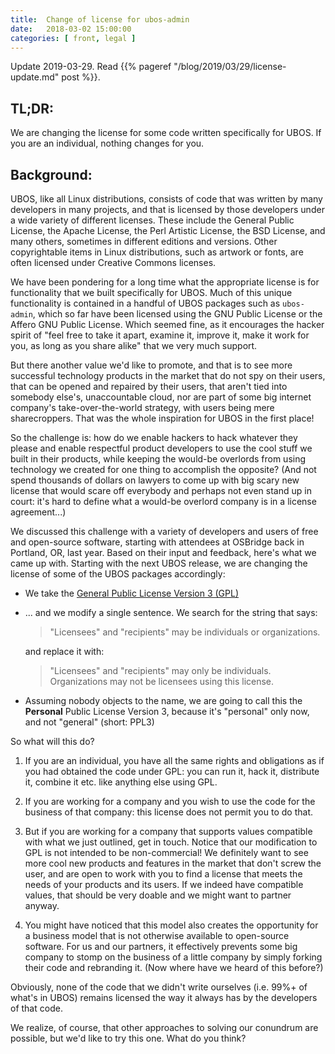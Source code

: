 ```yaml
---
title:  Change of license for ubos-admin
date:   2018-03-02 15:00:00
categories: [ front, legal ]
---
```


Update 2019-03-29. Read {{% pageref "/blog/2019/03/29/license-update.md" post %}}.

## TL;DR:

We are changing the license for some code written specifically for UBOS. If
you are an individual, nothing changes for you.

## Background:

UBOS, like all Linux distributions, consists of code that was written by many developers
in many projects, and that is licensed by those developers under a wide variety of different
licenses. These include the General Public License, the Apache License, the Perl Artistic
License, the BSD License, and many others, sometimes in different editions and versions.
Other copyrightable items in Linux distributions, such as artwork or fonts, are often
licensed under Creative Commons licenses.

We have been pondering for a long time what the appropriate license is for functionality
that we built specifically for UBOS. Much of this unique functionality is contained in a handful
of UBOS packages such as ``ubos-admin``, which so far have been licensed using the GNU Public
License or the Affero GNU Public License. Which seemed fine, as it encourages the hacker
spirit of "feel free to take it apart, examine it, improve it, make it work for you,
as long as you share alike" that we very much support.

But there another value we'd like to promote, and that is to see more successful technology
products in the market that do not spy on their users, that can be opened and repaired by
their users, that aren't tied into somebody else's, unaccountable cloud, nor are part of some
big internet company's take-over-the-world strategy, with users being mere sharecroppers.
That was the whole inspiration for UBOS in the first place!

So the challenge is: how do we enable hackers to hack whatever they please and enable
respectful product developers to use the cool stuff we built in their products, while
keeping the would-be overlords from using technology we created for one thing to
accomplish the opposite? (And not spend thousands of dollars on lawyers to come up with
big scary new license that would scare off everybody and perhaps not even stand up in
court: it's hard to define what a would-be overlord company is in a license agreement...)

We discussed this challenge with a variety of developers and users of free and open-source
software, starting with attendees at OSBridge back in Portland, OR, last year. Based on
their input and feedback, here's what we came up with. Starting with the next UBOS release,
we are changing the license of some of the UBOS packages accordingly:

* We take the [General Public License Version 3 (GPL)](https://www.gnu.org/licenses/gpl-3.0.en.html)

* ... and we modify a single sentence. We search for the string that says:

  <blockquote>"Licensees" and "recipients" may be individuals or organizations.</blockquote>

  and replace it with:

  <blockquote>"Licensees" and "recipients" may only be individuals. Organizations may not
  be licensees using this license.</blockquote>

* Assuming nobody objects to the name, we are going to call this the **Personal** Public License
  Version 3, because it's "personal" only now, and not "general" (short: PPL3)

So what will this do?

1. If you are an individual, you have all the same rights and obligations as if you
   had obtained the code under GPL: you can run it, hack it, distribute it, combine it
   etc. like anything else using GPL.

2. If you are working for a company and you wish to use the code for the business
   of that company: this license does not permit you to do that.

3. But if you are working for a company that supports values compatible with what we just
   outlined, get in touch. Notice that our modification to GPL is not intended
   to be non-commercial! We definitely want to see more cool new products and features
   in the market that don't screw the user, and are open to work with you to find a
   license that meets the needs of your products and its users. If we indeed have
   compatible values, that should be very doable and we might want to partner anyway.

4. You might have noticed that this model also creates the opportunity for a business model
   that is not otherwise available to open-source software. For us and our partners, it
   effectively prevents some big company to stomp on the business of a little company by simply
   forking their code and rebranding it. (Now where have we heard of this before?)

Obviously, none of the code that we didn't write ourselves (i.e. 99%+ of what's in UBOS)
remains licensed the way it always has by the developers of that code.

We realize, of course, that other approaches to solving our conundrum are possible,
but we'd like to try this one. What do you think?
